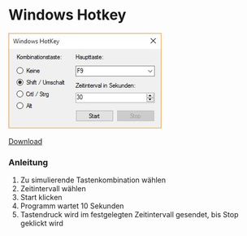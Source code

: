 # Windows Hotkey

![Windows Hotkey Screen](assets/screen.jpg)

[Download](https://github.com/Teddy95/Windows-Hotkey/releases/latest)

### Anleitung

1. Zu simulierende Tastenkombination wählen
2. Zeitintervall wählen
2. Start klicken
3. Programm wartet 10 Sekunden
4. Tastendruck wird im festgelegten Zeitintervall gesendet, bis Stop geklickt wird
